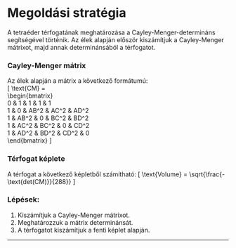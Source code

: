 # Megoldási stratégia

A tetraéder térfogatának meghatározása a Cayley-Menger-determináns segítségével történik. Az élek alapján először kiszámítjuk a Cayley-Menger mátrixot, majd annak determinánsából a térfogatot.

### Cayley-Menger mátrix
Az élek alapján a mátrix a következő formátumú:\
\[
\text{CM} = \
\begin{bmatrix}\
0 & 1 & 1 & 1 & 1 \
1 & 0 & AB^2 & AC^2 & AD^2 \
1 & AB^2 & 0 & BC^2 & BD^2 \
1 & AC^2 & BC^2 & 0 & CD^2 \
1 & AD^2 & BD^2 & CD^2 & 0 \
\end{bmatrix}
\]

### Térfogat képlete
A térfogat a következő képletből számítható:
\[
\text{Volume} = \sqrt{\frac{-\text{det(CM)}}{288}}
\]

### Lépések:
1. Kiszámítjuk a Cayley-Menger mátrixot.
2. Meghatározzuk a mátrix determinánsát.
3. A térfogatot kiszámítjuk a fenti képlet alapján.

---
